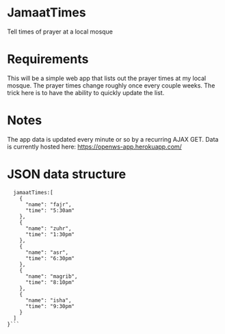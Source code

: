# JamaatTimes
Tell times of prayer at a local mosque

# Requirements

This will be a simple web app that lists out the prayer times at my local mosque. The prayer times change roughly once every couple weeks. The trick here is to have the ability to quickly update the list.

# Notes
The app data is updated every minute or so by a recurring AJAX GET. Data is currently hosted here: https://openws-app.herokuapp.com/

# JSON data structure
```{
  jamaatTimes:[
    {
      "name": "fajr",
      "time": "5:30am"
    },
    {
      "name": "zuhr",
      "time": "1:30pm"
    },
    {
      "name": "asr",
      "time": "6:30pm"
    },
    {
      "name": "magrib",
      "time": "8:10pm"
    },
    {
      "name": "isha",
      "time": "9:30pm"
    }
  ]
}```
